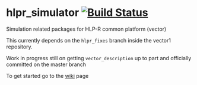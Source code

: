 # hlpr_simulator [![Build Status](https://api.travis-ci.org/HLP-R/hlpr_simulator.png)](https://travis-ci.org/HLP-R/hlpr_simulator)
Simulation related packages for HLP-R common platform (vector)

This currently depends on the `hlpr_fixes` branch inside the vector1 repository. 

Work in progress still on getting `vector_description` up to part and officially committed
on the master branch

To get started go to the [wiki](https://github.com/HLP-R/hlpr_simulator/wiki) page
